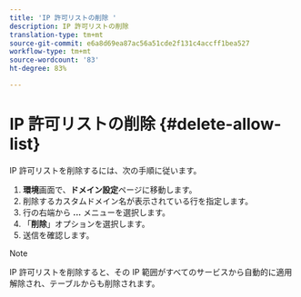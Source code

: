```yaml
---
title: 'IP 許可リストの削除 '
description: IP 許可リストの削除
translation-type: tm+mt
source-git-commit: e6a8d69ea87ac56a51cde2f131c4accff1bea527
workflow-type: tm+mt
source-wordcount: '83'
ht-degree: 83%

---
```



# IP 許可リストの削除 {#delete-allow-list}

IP 許可リストを削除するには、次の手順に従います。

1. **環境**&#x200B;画面で、**ドメイン設定**&#x200B;ページに移動します。
1. 削除するカスタムドメイン名が表示されている行を指定します。
1. 行の右端から **...** メニューを選択します。
1. 「**削除**」オプションを選択します。
1. 送信を確認します。

>[!NOTE]
>IP 許可リストを削除すると、その IP 範囲がすべてのサービスから自動的に適用解除され、テーブルからも削除されます。

